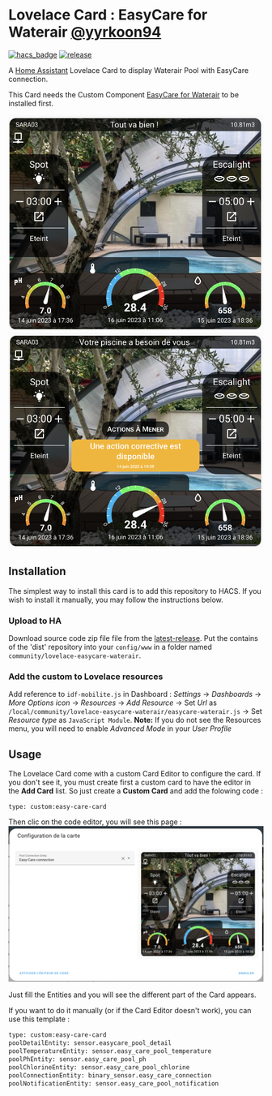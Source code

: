 # Lovelace Card : EasyCare for Waterair [@yyrkoon94](https://www.github.com/yyrkoon94)

[![hacs_badge](https://img.shields.io/badge/HACS-Custom-41BDF5.svg)](https://github.com/hacs/integration)
[![release][release-badge]][release-url]

A [Home Assistant][home-assistant] Lovelace Card to display Waterair Pool with EasyCare connection.

This Card needs the Custom Component [EasyCare for Waterair][ha-easycare-waterair] to be installed first.

![Screenshot](https://raw.githubusercontent.com/yyrkoon94/lovelace-easycare-waterair/master/screenshot0.png)
![Screenshot](https://raw.githubusercontent.com/yyrkoon94/lovelace-easycare-waterair/master/screenshot2.png)

## Installation

The simplest way to install this card is to add this repository to HACS. If you wish to install it manually, you may follow the instructions below.

### Upload to HA

Download source code zip file file from the [latest-release][release-url].
Put the contains of the 'dist' repository into your `config/www` in a folder named `community/lovelace-easycare-waterair`.

### Add the custom to Lovelace resources
Add reference to `idf-mobilite.js` in Dashboard :
    _Settings_ → _Dashboards_ → _More Options icon_ → _Resources_ → _Add Resource_ → Set _Url_ as `/local/community/lovelace-easycare-waterair/easycare-waterair.js` → Set _Resource type_ as `JavaScript Module`.
      **Note:** If you do not see the Resources menu, you will need to enable _Advanced Mode_ in your _User Profile_

## Usage
The Lovelace Card come with a custom Card Editor to configure the card. If you don't see it, you must create first a custom card to have the editor in the **Add Card** list. So just create a **Custom Card** and add the folowing code :
```
type: custom:easy-care-card
```

Then clic on the code editor, you will see this page :
![Screenshot](https://raw.githubusercontent.com/yyrkoon94/lovelace-easycare-waterair/master/cardeditor.png)

Just fill the Entities and you will see the different part of the Card appears.

If you want to do it manually (or if the Card Editor doesn't work), you can use this template :
```
type: custom:easy-care-card
poolDetailEntity: sensor.easycare_pool_detail
poolTemperatureEntity: sensor.easy_care_pool_temperature
poolPhEntity: sensor.easy_care_pool_ph
poolChlorineEntity: sensor.easy_care_pool_chlorine
poolConnectionEntity: binary_sensor.easy_care_connection
poolNotificationEntity: sensor.easy_care_pool_notification
```

<!-- Badges -->
[release-badge]: https://img.shields.io/github/v/release/yyrkoon94/lovelace-easycare-waterair?style=flat-square
[downloads-badge]: https://img.shields.io/github/downloads/yyrkoon94/lovelace-easycare-waterair/total?style=flat-square

<!-- References -->
[home-assistant]: https://www.home-assistant.io/
[home-assitant-theme-docs]: https://www.home-assistant.io/integrations/frontend/#defining-themes
[hacs]: https://hacs.xyz
[release-url]: https://github.com/yyrkoon94/lovelace-easycare-waterair/releases
[ha-easycare-waterair]: https://github.com/yyrkoon94/ha-easycare-waterair

